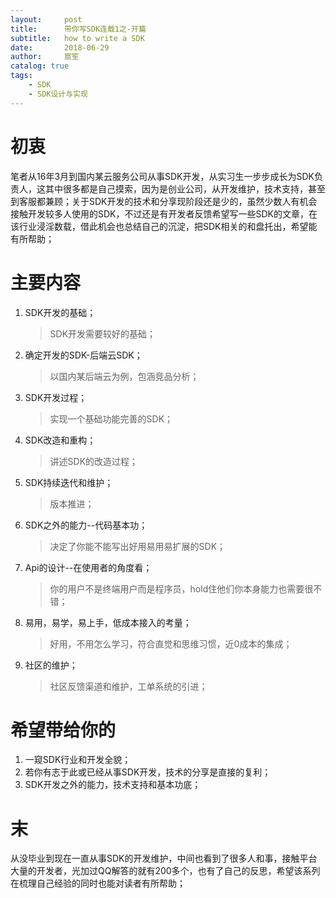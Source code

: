 ```yaml
---
layout:     post
title:      带你写SDK连载1之-开篇
subtitle:   how to write a SDK
date:       2018-06-29
author:     宸笙
catalog: true
tags:
    - SDK
    - SDK设计与实现
---
```


# 初衷
笔者从16年3月到国内某云服务公司从事SDK开发，从实习生一步步成长为SDK负责人，这其中很多都是自己摸索，因为是创业公司，从开发维护，技术支持，甚至到客服都兼顾；关于SDK开发的技术和分享现阶段还是少的，虽然少数人有机会接触开发较多人使用的SDK，不过还是有开发者反馈希望写一些SDK的文章，在该行业浸淫数载，借此机会也总结自己的沉淀，把SDK相关的和盘托出，希望能有所帮助；
# 主要内容
1. SDK开发的基础；
    > SDK开发需要较好的基础；
2. 确定开发的SDK-后端云SDK；
    > 以国内某后端云为例，包涵竞品分析；
3. SDK开发过程；
    > 实现一个基础功能完善的SDK；
4. SDK改造和重构；
    > 讲述SDK的改造过程；
5. SDK持续迭代和维护；
    > 版本推进；
6. SDK之外的能力--代码基本功；
    > 决定了你能不能写出好用易用易扩展的SDK；
7. Api的设计--在使用者的角度看；
    > 你的用户不是终端用户而是程序员，hold住他们你本身能力也需要很不错；
8. 易用，易学，易上手，低成本接入的考量；
    > 好用，不用怎么学习，符合直觉和思维习惯，近0成本的集成；
9. 社区的维护；
    > 社区反馈渠道和维护，工单系统的引进；
# 希望带给你的
1. 一窥SDK行业和开发全貌；
2. 若你有志于此或已经从事SDK开发，技术的分享是直接的复利；
3. SDK开发之外的能力，技术支持和基本功底；
# 末
从没毕业到现在一直从事SDK的开发维护，中间也看到了很多人和事，接触平台大量的开发者，光加过QQ解答的就有200多个，也有了自己的反思，希望该系列在梳理自己经验的同时也能对读者有所帮助；
